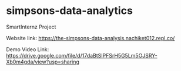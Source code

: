 # simpsons-data-analytics
SmartInternz Project

Website link: https://the-simpsons-data-analysis.nachiket012.repl.co/

Demo Video Link: https://drive.google.com/file/d/17daBtSIPFSrH5G5Lm5OJSRY-Xb0m4gda/view?usp=sharing
